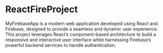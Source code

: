 # ReactFireProject
MyFirebaseApp is a modern web application developed using React and Firebase, designed to provide a seamless and dynamic user experience. This project leverages React’s component-based architecture to build a responsive and interactive user interface while harnessing Firebase’s powerful backend services to handle authentication.
